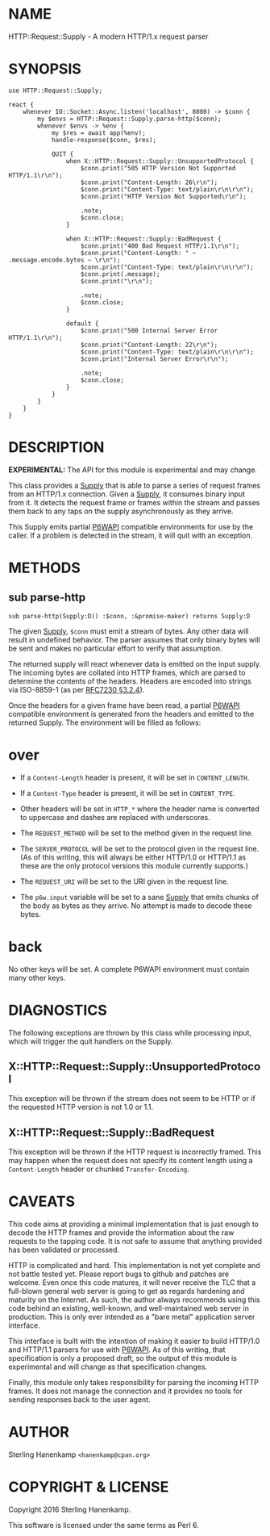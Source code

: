 NAME
====

HTTP::Request::Supply - A modern HTTP/1.x request parser

SYNOPSIS
========

    use HTTP::Request::Supply;

    react {
        whenever IO::Socket::Async.listen('localhost', 8080) -> $conn {
            my $envs = HTTP::Request::Supply.parse-http($conn);
            whenever $envs -> %env {
                my $res = await app(%env);
                handle-response($conn, $res);

                QUIT {
                    when X::HTTP::Request::Supply::UnsupportedProtocol {
                        $conn.print("505 HTTP Version Not Supported HTTP/1.1\r\n");
                        $conn.print("Content-Length: 26\r\n");
                        $conn.print("Content-Type: text/plain\r\n\r\n");
                        $conn.print("HTTP Version Not Supported\r\n");

                        .note;
                        $conn.close;
                    }

                    when X::HTTP::Request::Supply::BadRequest {
                        $conn.print("400 Bad Request HTTP/1.1\r\n");
                        $conn.print("Content-Length: " ~ .message.encode.bytes ~ \r\n");
                        $conn.print("Content-Type: text/plain\r\n\r\n");
                        $conn.print(.message);
                        $conn.print("\r\n");

                        .note;
                        $conn.close;
                    }

                    default {
                        $conn.print("500 Internal Server Error HTTP/1.1\r\n");
                        $conn.print("Content-Length: 22\r\n");
                        $conn.print("Content-Type: text/plain\r\n\r\n");
                        $conn.print("Internal Server Error\r\n");

                        .note;
                        $conn.close;
                    }
                }
            }
        }
    }

DESCRIPTION
===========

**EXPERIMENTAL:** The API for this module is experimental and may change.

This class provides a [Supply](Supply) that is able to parse a series of request frames from an HTTP/1.x connection. Given a [Supply](Supply), it consumes binary input from it. It detects the request frame or frames within the stream and passes them back to any taps on the supply asynchronously as they arrive.

This Supply emits partial [P6WAPI](P6WAPI) compatible environments for use by the caller. If a problem is detected in the stream, it will quit with an exception.

METHODS
=======

sub parse-http
--------------

    sub parse-http(Supply:D() :$conn, :&promise-maker) returns Supply:D

The given [Supply](Supply), `$conn` must emit a stream of bytes. Any other data will result in undefined behavior. The parser assumes that only binary bytes will be sent and makes no particular effort to verify that assumption.

The returned supply will react whenever data is emitted on the input supply. The incoming bytes are collated into HTTP frames, which are parsed to determine the contents of the headers. Headers are encoded into strings via ISO-8859-1 (as per [RFC7230 §3.2.4](https://tools.ietf.org/html/rfc7230#section-3.2.4)).

Once the headers for a given frame have been read, a partial [P6WAPI](P6WAPI) compatible environment is generated from the headers and emitted to the returned Supply. The environment will be filled as follows:

over
====



  * If a `Content-Length` header is present, it will be set in `CONTENT_LENGTH`.

  * If a `Content-Type` header is present, it will be set in `CONTENT_TYPE`.

  * Other headers will be set in `HTTP_*` where the header name is converted to uppercase and dashes are replaced with underscores.

  * The `REQUEST_METHOD` will be set to the method given in the request line.

  * The `SERVER_PROTOCOL` will be set to the protocol given in the request line. (As of this writing, this will always be either HTTP/1.0 or HTTP/1.1 as these are the only protocol versions this module currently supports.)

  * The `REQUEST_URI` will be set to the URI given in the request line.

  * The `p6w.input` variable will be set to a sane [Supply](Supply) that emits chunks of the body as bytes as they arrive. No attempt is made to decode these bytes.

back
====



No other keys will be set. A complete P6WAPI environment must contain many other keys.

DIAGNOSTICS
===========

The following exceptions are thrown by this class while processing input, which will trigger the quit handlers on the Supply.

X::HTTP::Request::Supply::UnsupportedProtocol
---------------------------------------------

This exception will be thrown if the stream does not seem to be HTTP or if the requested HTTP version is not 1.0 or 1.1.

X::HTTP::Request::Supply::BadRequest
------------------------------------

This exception will be thrown if the HTTP request is incorrectly framed. This may happen when the request does not specify its content length using a `Content-Length` header or chunked `Transfer-Encoding`.

CAVEATS
=======

This code aims at providing a minimal implementation that is just enough to decode the HTTP frames and provide the information about the raw requests to the tapping code. It is not safe to assume that anything provided has been validated or processed.

HTTP is complicated and hard. This implementation is not yet complete and not battle tested yet. Please report bugs to github and patches are welcome. Even once this code matures, it will never receive the TLC that a full-blown general web server is going to get as regards hardening and maturity on the Internet. As such, the author always recommends using this code behind an existing, well-known, and well-maintained web server in production. This is only ever intended as a "bare metal" application server interface.

This interface is built with the intention of making it easier to build HTTP/1.0 and HTTP/1.1 parsers for use with [P6WAPI](P6WAPI). As of this writing, that specification is only a proposed draft, so the output of this module is experimental and will change as that specification changes.

Finally, this module only takes responsibility for parsing the incoming HTTP frames. It does not manage the connection and it provides no tools for sending responses back to the user agent.

AUTHOR
======

Sterling Hanenkamp `<hanenkamp@cpan.org> `

COPYRIGHT & LICENSE
===================

Copyright 2016 Sterling Hanenkamp.

This software is licensed under the same terms as Perl 6.

